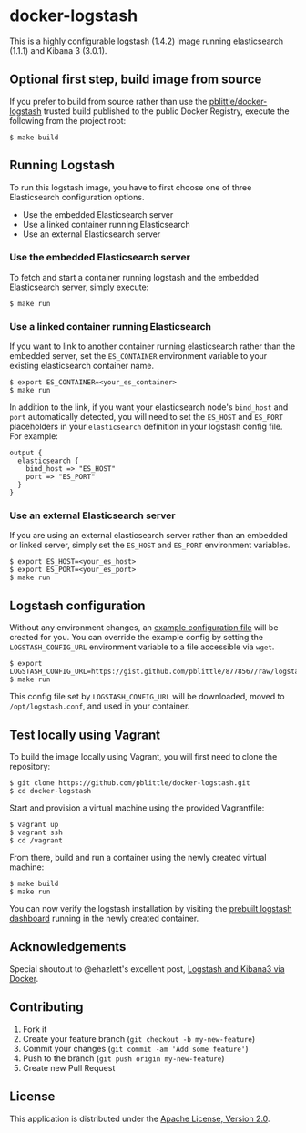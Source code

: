 # docker-logstash

This is a highly configurable logstash (1.4.2) image running elasticsearch (1.1.1) and Kibana 3 (3.0.1).

## Optional first step, build image from source

If you prefer to build from source rather than use the [pblittle/docker-logstash][1] trusted build published to the public Docker Registry, execute the following from the project root:

    $ make build

## Running Logstash

To run this logstash image, you have to first choose one of three Elasticsearch configuration options.

 * Use the embedded Elasticsearch server
 * Use a linked container running Elasticsearch
 * Use an external Elasticsearch server

### Use the embedded Elasticsearch server

To fetch and start a container running logstash and the embedded Elasticsearch server, simply execute:

    $ make run

### Use a linked container running Elasticsearch

If you want to link to another container running elasticsearch rather than the embedded server, set the `ES_CONTAINER` environment variable to your existing elasticsearch container name.

    $ export ES_CONTAINER=<your_es_container>
    $ make run

In addition to the link, if you want your elasticsearch node's `bind_host` and `port` automatically detected, you will need to set the `ES_HOST` and `ES_PORT` placeholders in your `elasticsearch` definition in your logstash config file. For example:

    output {
      elasticsearch {
        bind_host => "ES_HOST"
        port => "ES_PORT"
      }
    }

### Use an external Elasticsearch server

If you are using an external elasticsearch server rather than an embedded or linked server, simply set the `ES_HOST` and `ES_PORT` environment variables.

    $ export ES_HOST=<your_es_host>
    $ export ES_PORT=<your_es_port>
    $ make run

## Logstash configuration

Without any environment changes, an [example configuration file][2] will be created for you. You can override the example config by setting the `LOGSTASH_CONFIG_URL` environment variable to a file accessible via `wget`.

    $ export LOGSTASH_CONFIG_URL=https://gist.github.com/pblittle/8778567/raw/logstash.conf
    $ make run

This config file set by `LOGSTASH_CONFIG_URL` will be downloaded, moved to `/opt/logstash.conf`, and used in your container.

## Test locally using Vagrant

To build the image locally using Vagrant, you will first need to clone the repository:

    $ git clone https://github.com/pblittle/docker-logstash.git
    $ cd docker-logstash

Start and provision a virtual machine using the provided Vagrantfile:

    $ vagrant up
    $ vagrant ssh
    $ cd /vagrant

From there, build and run a container using the newly created virtual machine:

    $ make build
    $ make run

You can now verify the logstash installation by visiting the [prebuilt logstash dashboard][3] running in the newly created container.

## Acknowledgements

Special shoutout to @ehazlett's excellent post, [Logstash and Kibana3 via Docker][4].

## Contributing

1. Fork it
2. Create your feature branch (`git checkout -b my-new-feature`)
3. Commit your changes (`git commit -am 'Add some feature'`)
4. Push to the branch (`git push origin my-new-feature`)
5. Create new Pull Request

## License

This application is distributed under the [Apache License, Version 2.0][5].

[1]: https://registry.hub.docker.com/u/pblittle/docker-logstash
[2]: https://gist.github.com/pblittle/8778567/raw/logstash.conf
[3]: http://192.168.33.10:9292/index.html#/dashboard/file/logstash.json
[4]: http://ehazlett.github.io/applications/2013/08/28/logstash-kibana/
[5]: http://www.apache.org/licenses/LICENSE-2.0
